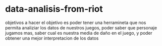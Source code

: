 # data-analisis-from-riot
objetivos a hacer 
el objetivo es poder tener una herramineta que nos permita analiziar los datos de nuestros juegos, 
poder saber que personaje jugamos mas, saber cual es nuestra media de daño en el juego, y poder obtener una mejor interpretacion de los datos

